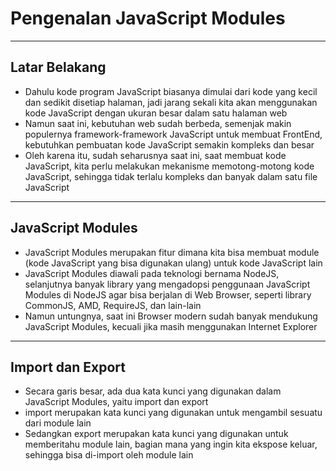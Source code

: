 # Pengenalan JavaScript Modules

---

## Latar Belakang

- Dahulu kode program JavaScript biasanya dimulai dari kode yang kecil dan sedikit disetiap halaman, jadi jarang sekali kita akan menggunakan kode JavaScript dengan ukuran besar dalam satu halaman web
- Namun saat ini, kebutuhan web sudah berbeda, semenjak makin populernya framework-framework JavaScript untuk membuat FrontEnd, kebutuhkan pembuatan kode JavaScript semakin kompleks dan besar
- Oleh karena itu, sudah seharusnya saat ini, saat membuat kode JavaScript, kita perlu melakukan mekanisme memotong-motong kode JavaScript, sehingga tidak terlalu kompleks dan banyak dalam satu file JavaScript

---

## JavaScript Modules
- JavaScript Modules merupakan fitur dimana kita bisa membuat module (kode JavaScript yang bisa digunakan ulang) untuk kode JavaScript lain
- JavaScript Modules diawali pada teknologi bernama NodeJS, selanjutnya banyak library yang mengadopsi penggunaan JavaScript Modules di NodeJS agar bisa berjalan di Web Browser, seperti library CommonJS, AMD, RequireJS, dan lain-lain
- Namun untungnya, saat ini Browser modern sudah banyak mendukung JavaScript Modules, kecuali jika masih menggunakan Internet Explorer

---

## Import dan Export
- Secara garis besar, ada dua kata kunci yang digunakan dalam JavaScript Modules, yaitu import dan export
- import merupakan kata kunci yang digunakan untuk mengambil sesuatu dari module lain
- Sedangkan export merupakan kata kunci yang digunakan untuk memberitahu module lain, bagian mana yang ingin kita ekspose keluar, sehingga bisa di-import oleh module lain